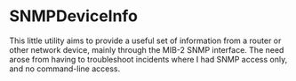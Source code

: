 # SNMPDeviceInfo
This little utility aims to provide a useful set of information from a router or other network device, mainly through the MIB-2 SNMP interface.
The need arose from having to troubleshoot incidents where I had SNMP access only, and no command-line access.

